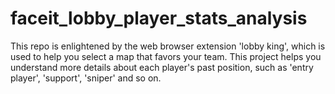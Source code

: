 # faceit_lobby_player_stats_analysis

This repo is enlightened by the web browser extension 'lobby king', which is used to help you select a map that favors your team. This project helps you understand more details about each player's past position, such as 'entry player', 'support', 'sniper' and so on. 
